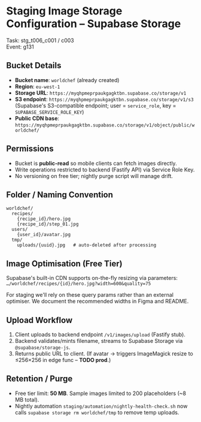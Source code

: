 # Staging Image Storage Configuration – Supabase Storage

Task: stg_t006_c001 / c003  
Event: g131

Bucket Details
--------------
* **Bucket name**: `worldchef`  (already created)
* **Region**: `eu-west-1`
* **Storage URL**: `https://myqhpmeprpaukgagktbn.supabase.co/storage/v1`
* **S3 endpoint**: `https://myqhpmeprpaukgagktbn.supabase.co/storage/v1/s3`  
  (Supabase's S3-compatible endpoint; user = `service_role`, key = `SUPABASE_SERVICE_ROLE_KEY`)
* **Public CDN base**: `https://myqhpmeprpaukgagktbn.supabase.co/storage/v1/object/public/worldchef/`

Permissions
-----------
* Bucket is **public-read** so mobile clients can fetch images directly.
* Write operations restricted to backend (Fastify API) via Service Role Key.
* No versioning on free tier; nightly purge script will manage drift.

Folder / Naming Convention
--------------------------
```
worldchef/
  recipes/
    {recipe_id}/hero.jpg
    {recipe_id}/step_01.jpg
  users/
    {user_id}/avatar.jpg
  tmp/
    uploads/{uuid}.jpg   # auto-deleted after processing
```

Image Optimisation (Free Tier)
------------------------------
Supabase's built-in CDN supports on-the-fly resizing via parameters:
`…/worldchef/recipes/{id}/hero.jpg?width=600&quality=75`

For staging we'll rely on these query params rather than an external optimiser.  We document the recommended widths in Figma and README.

Upload Workflow
---------------
1. Client uploads to backend endpoint `/v1/images/upload` (Fastify stub).  
2. Backend validates/mints filename, streams to Supabase Storage via `@supabase/storage-js`.  
3. Returns public URL to client.  (If avatar → triggers ImageMagick resize to ≤256×256 in edge func – **TODO prod**.)

Retention / Purge
-----------------
* Free tier limit: **50 MB**.  Sample images limited to 200 placeholders (~8 MB total).
* Nightly automation `staging/automation/nightly-health-check.sh` now calls `supabase storage rm worldchef/tmp` to remove temp uploads. 